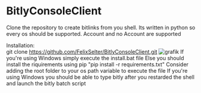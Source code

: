 # BitlyConsoleClient
Clone the repository to create bitlinks from you shell. Its written in python so every os should be supported. Account and no Account are supported

Installation:  
git clone https://github.com/FelixSelter/BitlyConsoleClient.git
![grafik](https://user-images.githubusercontent.com/55546882/97016090-9bc4dd00-154c-11eb-8fa2-2047a60a9903.png)
If you're using Windows simply execute the install.bat file
Else you should install the riquirements using pip "pip install -r requirements.txt"
Consider adding the root folder to your os path variable to execute the file
If you're using Windows you should be able to type bitly after you restarded the shell and launch the bitly batch script
